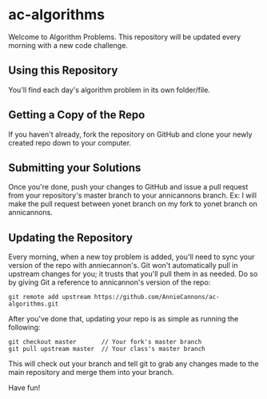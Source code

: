 # ac-algorithms

Welcome to Algorithm Problems. This repository will be updated every morning with a new
code challenge.

Using this Repository
---------------------
You'll find each day's algorithm problem in its own folder/file.

Getting a Copy of the Repo
--------------------------
If you haven't already, fork the repository on GitHub and clone your newly created
repo down to your computer. 

Submitting your Solutions
-------------------------
Once you're done, push your changes to GitHub and issue a pull request from your
repository's master branch to your annicannons branch. Ex: I will make the pull request between yonet branch on my fork to yonet branch on annicannons. 

Updating the Repository
-----------------------
Every morning, when a new toy problem is added, you'll need to sync your version of
the repo with anniecannon's. Git won't automatically pull in upstream changes for
you; it trusts that you'll pull them in as needed. Do so by giving Git a reference
to annicannon's version of the repo:

    git remote add upstream https://github.com/AnnieCannons/ac-algorithms.git

After you've done that, updating your repo is as simple as running the following:

    git checkout master       // Your fork's master branch
    git pull upstream master  // Your class's master branch

This will check out your branch and tell git to grab any changes made to the main
repository and merge them into your branch.

Have fun!